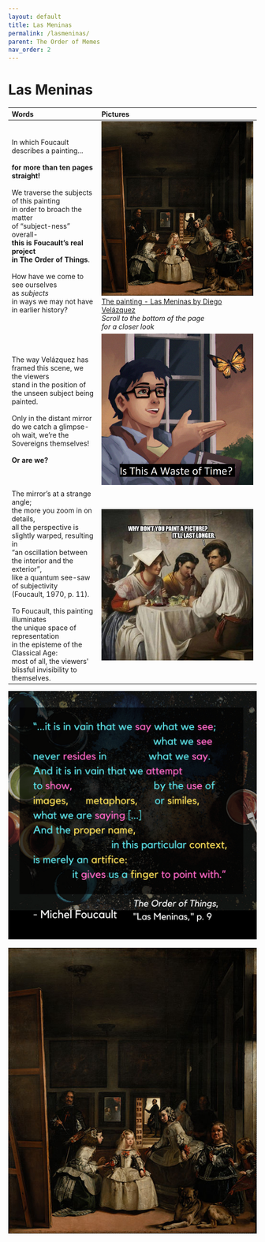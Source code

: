 ```yaml
---
layout: default
title: Las Meninas
permalink: /lasmeninas/
parent: The Order of Memes
nav_order: 2
---
```


# Las Meninas

| Words | Pictures |
|:---------------------------------|:------------------------------------------------------|
| In which Foucault describes a painting... <br> <br> **for more than ten pages straight!** <br> <br> We traverse the subjects of this painting <br> in order to broach the matter <br> of “subject-ness” overall- <br> **this is Foucault’s real project** <br> **in The Order of Things**. <br> <br> How have we come to see ourselves <br> as *subjects* <br> in ways we may not have <br> in earlier history? | ![The painting - Las Meninas](../memes/lasmeninas_small.jpg) [The painting - Las Meninas by Diego Velázquez](https://en.wikipedia.org/wiki/Las_Meninas) <br> *Scroll to the bottom of the page <br> for a closer look* |
| The way Velázquez has framed this scene, we the viewers <br> stand in the position of <br> the unseen subject being painted. <br> <br> Only in the distant mirror <br> do we catch a glimpse- <br> oh wait, we’re the Sovereigns themselves! <br> <br> **Or are we?** | ![a much later form of conceptual representation](../memes/wasteoftime.png) |
| The mirror’s at a strange angle; <br> the more you zoom in on details, <br> all the perspective is  <br> slightly warped, resulting in <br> “an oscillation between <br> the interior and the exterior”, <br> like a quantum see-saw of subjectivity <br> (Foucault, 1970, p. 11). <br> <br>  To Foucault, this painting illuminates <br> the unique space of representation <br> in the episteme of the Classical Age: <br>  most of all, the viewers' <br> blissful invisibility to themselves. | ![paint a picture](../memes/paintapicture.jpg) |

![Las Meninas](../graphics/toot_lasmeninas_graphic.png)

![The painting - Las Meninas](../memes/lasmeninas_small.jpg)
